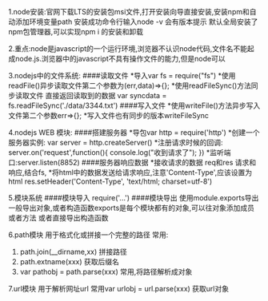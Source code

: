 1.node安装:官网下载LTS的安装包msi文件,打开安装向导直接安装,安装npm和自动添加环境变量path 安装成功命令行输入node -v 会有版本提示
默认全局安装了npm包管理器,可以实现npm i 的安装和卸载

2.重点:node是javascript的一个运行环境,浏览器不认识node代码,文件名不能起成node.js.浏览器中的javascript不具有操作文件的能力,但是node可以


3.nodejs中的文件系统:
####读取文件
*导入var fs = require("fs")
*使用readFile()异步读取文件第二个参数为(err,data)=>{};
*使用readFileSync()方法同步读取文件 直接返回读取到的数据 var syncdata = fs.readFileSync('./data/3344.txt')
####写入文件
*使用writeFile()方法异步写入文件第二个参数err=>{};
*写入文件也有同步的版本writeFileSync


4.nodejs WEB 模块:
####搭建服务器
*导包var http = require('http')
*创建一个服务器实例: var server = http.createServer()
*注册请求时候的回调:
server.on('request',function(){
    console.log("收到请求了");
})
*监听端口:server.listen(8852)
####服务器响应数据
*接收请求的数据
req和res 请求和响应,结合fs,
*将html中的数据发送给请求响应,注意'Content-Type',应该设置为html
res.setHeader('Content-Type', 'text/html; charset=utf-8')

5.模块系统
####模块导入
require('...')
####模块导出
使用module.exports导出
一般导出对象,或者构造函数exports是每个模块都有的对象,可以往对象添加成员或者方法
或者直接导出构造函数

6.path模块
用于格式化或拼接一个完整的路径
常用:
1) path.join(__dirname,xx)	拼接路径
2) path.extname(xxx) 获取后缀名
3) var pathobj = path.parse(xxx)	常用,将路径解析成对象

7.url模块
用于解析网址url
常用var urlobj = url.parse(xxx) 获取url对象
